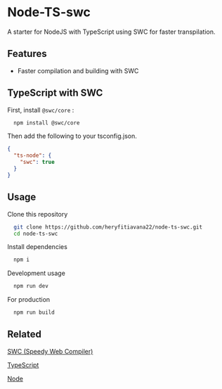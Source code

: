 # Node-TS-swc

A starter for NodeJS with TypeScript using SWC for faster transpilation.

## Features

- Faster compilation and building with SWC

## TypeScript with SWC

First, install `@swc/core` :

```bash
  npm install @swc/core
```

Then add the following to your tsconfig.json.

```json
{
  "ts-node": {
    "swc": true
  }
}
```

## Usage

Clone this repository

```bash
  git clone https://github.com/heryfitiavana22/node-ts-swc.git
  cd node-ts-swc
```

Install dependencies

```bash
  npm i
```

Development usage

```bash
  npm run dev
```

For production

```bash
  npm run build
```

## Related

[SWC (Speedy Web Compiler)](https://github.com/swc-project/swc)

[TypeScript](https://github.com/Microsoft/TypeScript)

[Node](https://github.com/nodejs/node)